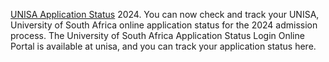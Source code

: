 [UNISA Application Status](https://unisaapplicationstatus.co.za/) 2024. You can now check and track your UNISA, University of South Africa online application status for the 2024 admission process. The University of South Africa Application Status Login Online Portal is available at unisa, and you can track your application status here.
